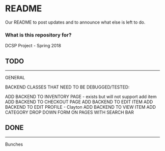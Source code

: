 # README #

Our README to post updates and to announce what else is left to do.

### What is this repository for? ###

DCSP Project - Spring 2018

## TODO ##
------------------------------------------------------------------------
GENERAL

BACKEND CLASSES THAT NEED TO BE DEBUGGED/TESTED:


ADD BACKEND TO INVENTORY PAGE - exists but will not support add item
ADD BACKEND TO CHECKOUT PAGE
ADD BACKEND TO EDIT ITEM
ADD BACKEND TO EDIT PROFILE - Clayton
ADD BACKEND TO VIEW ITEM
ADD CATEGORY DROP DOWN FORM ON PAGES WITH SEARCH BAR


## DONE ##
------------------------------------------------------------------------
Bunches
